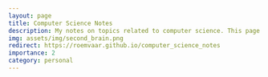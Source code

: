 ```yaml
---
layout: page
title: Computer Science Notes
description: My notes on topics related to computer science. This page is intended as a personal second-brain.
img: assets/img/second_brain.png
redirect: https://roemvaar.github.io/computer_science_notes
importance: 2
category: personal
---
```

